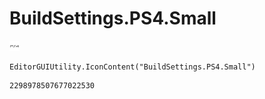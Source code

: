 # BuildSettings.PS4.Small
![](/img/BuildSettings.PS4.Small.png)

``` CSharp
EditorGUIUtility.IconContent("BuildSettings.PS4.Small")
```
```
2298978507677022530
```
